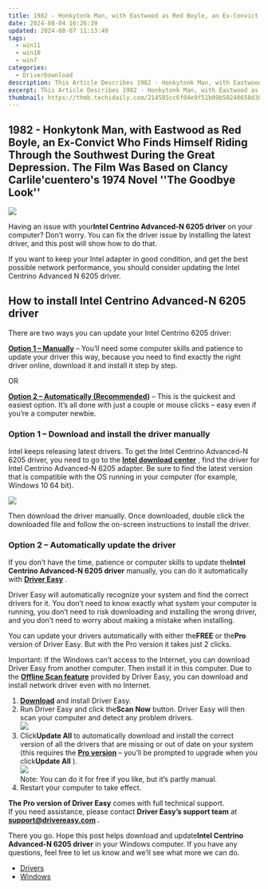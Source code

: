 ```yaml
---
title: 1982 - Honkytonk Man, with Eastwood as Red Boyle, an Ex-Convict Who Finds Himself Riding Through the Southwest During the Great Depression. The Film Was Based on Clancy Carlile'cuentero's 1974 Novel ''The Goodbye Look''
date: 2024-08-04 16:26:39
updated: 2024-08-07 11:13:49
tags:
  - win11
  - win10
  - win7
categories:
  - DriverDownload
description: This Article Describes 1982 - Honkytonk Man, with Eastwood as Red Boyle, an Ex-Convict Who Finds Himself Riding Through the Southwest During the Great Depression. The Film Was Based on Clancy Carlile'cuentero's 1974 Novel ''The Goodbye Look''
excerpt: This Article Describes 1982 - Honkytonk Man, with Eastwood as Red Boyle, an Ex-Convict Who Finds Himself Riding Through the Southwest During the Great Depression. The Film Was Based on Clancy Carlile'cuentero's 1974 Novel ''The Goodbye Look''
thumbnail: https://thmb.techidaily.com/214585cc6f04e9f51b09b50240658d386b443c6b610883b05f292e6c6a7a4335.jpg
---
```


## 1982 - Honkytonk Man, with Eastwood as Red Boyle, an Ex-Convict Who Finds Himself Riding Through the Southwest During the Great Depression. The Film Was Based on Clancy Carlile'cuentero's 1974 Novel ''The Goodbye Look''

![](https://images.drivereasy.com/wp-content/uploads/2018/10/img_5bbb234b9f877.png)

 Having an issue with your**Intel Centrino Advanced-N 6205 driver** on your computer? Don’t worry. You can fix the driver issue by installing the latest driver, and this post will show how to do that.

 If you want to keep your Intel adapter in good condition, and get the best possible network performance, you should consider updating the Intel Centrino Advanced N 6205 driver.

## How to install Intel Centrino Advanced-N 6205 driver

There are two ways you can update your Intel Centrino 6205 driver:

[**Option 1 – Manually**](https://tools.techidaily.com/drivereasy/download/) – You’ll need some computer skills and patience to update your driver this way, because you need to find exactly the right driver online, download it and install it step by step.

OR

**[Option 2 – Automatically (Recommended)](https://www.drivereasy.com/knowledge/intel-centrino-advanced-n-6205-driver-issues-in-windows-solved/#M2)**  – This is the quickest and easiest option. It’s all done with just a couple or mouse clicks – easy even if you’re a computer newbie.

### Option 1 – Download and install the driver manually

 Intel keeps releasing latest drivers. To get the Intel Centrino Advanced-N 6205 driver, you need to go to the **[Intel download center](https://downloadcenter.intel.com/)**  , find the driver for Intel Centrino Advanced-N 6205 adapter. Be sure to find the latest version that is compatible with the OS running in your computer (for example, Windows 10 64 bit).

![](https://images.drivereasy.com/wp-content/uploads/2018/10/img_5bbb2462338e2.jpg)

 Then download the driver manually. Once downloaded, double click the downloaded file and follow the on-screen instructions to install the driver.

### Option 2 – Automatically update the driver

 If you don’t have the time, patience or computer skills to update the**Intel Centrino Advanced-N 6205 driver** manually, you can do it automatically with **[Driver Easy](https://tools.techidaily.com/drivereasy/download/)**  .

 Driver Easy will automatically recognize your system and find the correct drivers for it. You don’t need to know exactly what system your computer is running, you don’t need to risk downloading and installing the wrong driver, and you don’t need to worry about making a mistake when installing.

 You can update your drivers automatically with either the**FREE** or the**Pro** version of Driver Easy. But with the Pro version it takes just 2 clicks.

 Important: If the Windows can’t access to the Internet, you can download Driver Easy from another computer. Then install it in this computer. Due to the **[Offline Scan feature](https://tools.techidaily.com/drivereasy/download/)**  provided by Driver Easy, you can download and install network driver even with no Internet.

1. [**Download**](https://tools.techidaily.com/drivereasy/download/) and install Driver Easy.
2. Run Driver Easy and click the**Scan Now** button. Driver Easy will then scan your computer and detect any problem drivers.  
![](https://images.drivereasy.com/wp-content/uploads/2018/10/img_5bbb254687bf9.jpg)
3. Click**Update All** to automatically download and install the correct version of all the drivers that are missing or out of date on your system (this requires the **[Pro version](https://tools.techidaily.com/drivereasy/download/)**  – you’ll be prompted to upgrade when you click**Update All** ).  
![](https://images.drivereasy.com/wp-content/uploads/2018/10/img_5bbb272158d57.jpg)  
 Note: You can do it for free if you like, but it’s partly manual.
4. Restart your computer to take effect.

**The Pro version of Driver Easy** comes with full technical support.  
 If you need assistance, please contact **Driver Easy’s support team** at **[support@drivereasy.com](https://tools.techidaily.com/drivereasy/download/) .**

 There you go. Hope this post helps download and update**Intel Centrino Advanced-N 6205 driver** in your Windows computer. If you have any questions, feel free to let us know and we’ll see what more we can do.

* [Drivers](https://tools.techidaily.com/drivereasy/download/)
* [Windows](https://tools.techidaily.com/drivereasy/download/)

<ins class="adsbygoogle"
     style="display:block"
     data-ad-format="autorelaxed"
     data-ad-client="ca-pub-7571918770474297"
     data-ad-slot="1223367746"></ins>



<ins class="adsbygoogle"
     style="display:block"
     data-ad-client="ca-pub-7571918770474297"
     data-ad-slot="8358498916"
     data-ad-format="auto"
     data-full-width-responsive="true"></ins>
